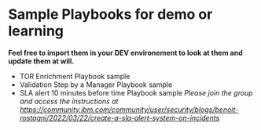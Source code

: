 # Sample Playbooks for demo or learning
**Feel free to import them in your DEV environement to look at them and update them at will.**

- TOR Enrichment Playbook sample
- Validation Step by a Manager Playbook sample
- SLA alert 10 minutes before time Playbook sample *Please join the group and access the instructions at https://community.ibm.com/community/user/security/blogs/benoit-rostagni/2022/03/22/create-a-sla-alert-system-on-incidents*
